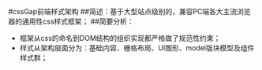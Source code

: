 ﻿#cssGap前端样式架构
##简述：基于大型站点级别的，兼容PC端各大主流浏览器的通用性css样式框架；
##简要分析：
* 框架从css的命名到DOM结构的组织实现都严格做了规范性约束；
* 样式从架构层面分为：基础内容、栅格布局、UI图形、model版块模型及组件样式群；
